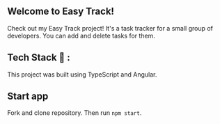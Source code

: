 ## Welcome to Easy Track!

Check out my Easy Track project! It's a task tracker for a small group of developers. You can add and delete tasks for them.

## Tech Stack 🧰 :

This project was built using TypeScript and Angular. 

## Start app

Fork and clone repository. Then run `npm start`.


